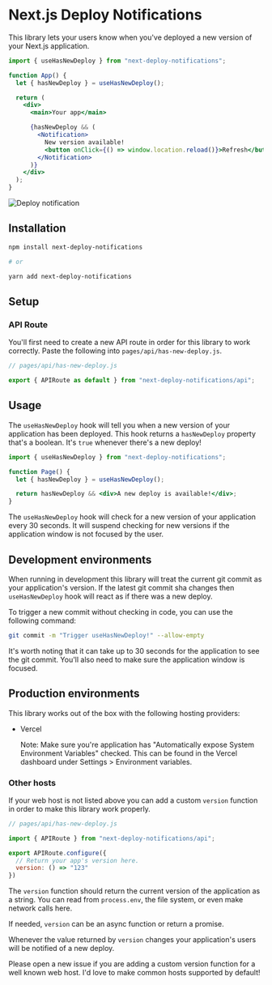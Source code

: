 # Next.js Deploy Notifications

This library lets your users know when you've deployed a new version of your Next.js application.

```jsx
import { useHasNewDeploy } from "next-deploy-notifications";

function App() {
  let { hasNewDeploy } = useHasNewDeploy();

  return (
    <div>
      <main>Your app</main>

      {hasNewDeploy && (
        <Notification>
          New version available!
          <button onClick={() => window.location.reload()}>Refresh</button>
        </Notification>
      )}
    </div>
  );
}
```

![Deploy notification](https://raw.githubusercontent.com/ryanto/next-deploy-notifications/main/misc/deploy.gif)

## Installation

```bash
npm install next-deploy-notifications

# or

yarn add next-deploy-notifications
```

## Setup

### API Route

You'll first need to create a new API route in order for this library to work correctly. Paste the following into `pages/api/has-new-deploy.js`.

```js
// pages/api/has-new-deploy.js

export { APIRoute as default } from "next-deploy-notifications/api";
```

## Usage

The `useHasNewDeploy` hook will tell you when a new version of your application has been deployed. This hook returns a `hasNewDeploy` property that's a boolean. It's `true` whenever there's a new deploy!

```jsx
import { useHasNewDeploy } from "next-deploy-notifications";

function Page() {
  let { hasNewDeploy } = useHasNewDeploy();

  return hasNewDeploy && <div>A new deploy is available!</div>;
}
```

The `useHasNewDeploy` hook will check for a new version of your application every 30 seconds. It will suspend checking for new versions if the application window is not focused by the user.

## Development environments

When running in development this library will treat the current git commit as your application's version. If the latest git commit sha changes then `useHasNewDeploy` hook will react as if there was a new deploy.

To trigger a new commit without checking in code, you can use the following command:

```bash
git commit -m "Trigger useHasNewDeploy!" --allow-empty
```

It's worth noting that it can take up to 30 seconds for the application to see the git commit. You'll also need to make sure the application window is focused.

## Production environments

This library works out of the box with the following hosting providers:

- Vercel

  Note: Make sure you're application has "Automatically expose System Environment Variables" checked. This can be found in the Vercel dashboard under Settings > Environment variables.

### Other hosts

If your web host is not listed above you can add a custom `version` function in order to make this library work properly.

```jsx
// pages/api/has-new-deploy.js

import { APIRoute } from "next-deploy-notifications/api";

export APIRoute.configure({
  // Return your app's version here.
  version: () => "123"
})
```

The `version` function should return the current version of the application as a string. You can read from `process.env`, the file system, or even make network calls here.

If needed, `version` can be an async function or return a promise.

Whenever the value returned by `version` changes your application's users will be notified of a new deploy.

Please open a new issue if you are adding a custom version function for a well known web host. I'd love to make common hosts supported by default!
